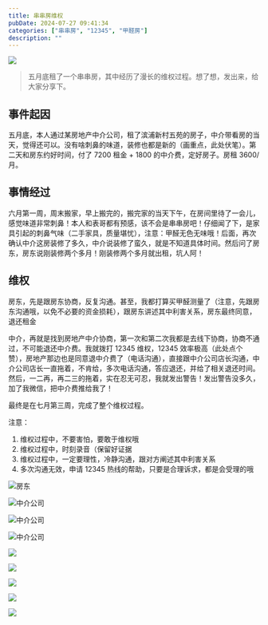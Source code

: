 ```yaml
---
title: 串串房维权
pubDate: 2024-07-27 09:41:34
categories: ["串串房", "12345", "甲醛房"]
description: ""
---
```


![](https://files.mdnice.com/user/27515/6dd73bae-13c2-4452-9d22-ccdd9489a1f9.png)

> 五月底租了一个串串房，其中经历了漫长的维权过程。想了想，发出来，给大家分享下。

## 事件起因

五月底，本人通过某房地产中介公司，租了滨浦新村五苑的房子，中介带看房的当天，觉得还可以。没有啥刺鼻的味道，装修也都是新的（画重点，此处伏笔）。第二天和房东约好时间，付了 7200 租金 + 1800 的中介费，定好房子。房租 3600/月。

## 事情经过

六月第一周，周末搬家，早上搬完的，搬完家的当天下午，在房间里待了一会儿，感觉味道非常刺鼻！本人和表哥都有预感，该不会是串串房吧！仔细闻了下，是家具引起的刺鼻气味（二手家具，质量堪忧），注意：甲醛无色无味哦！后面，再次确认中介这房装修了多久，中介说装修了蛮久，就是不知道具体时间。然后问了房东，房东说刚装修两个多月！刚装修两个多月就出租，坑人阿！

## 维权

房东，先是跟房东协商，反复沟通。甚至，我都打算买甲醛测量了（注意，先跟房东沟通哦，以免不必要的资金损耗），跟房东讲述其中利害关系，房东最终同意，退还租金

中介，再就是找到房地产中介协商，第一次和第二次我都是去线下协商，协商不通过，不可能退还中介费。我就拨打 12345 维权，12345 效率极高（此处点个赞），房地产那边也是同意退中介费了（电话沟通），直接跟中介公司店长沟通，中介公司店长一直拖着，不肯给，多次电话沟通，答应退还，并给了相关退还时间。然后，一二再，再二三的拖着，实在忍无可忍，我就发出警告！发出警告没多久，加了我微信，把中介费推给我了！

最终是在七月第三周，完成了整个维权过程。

注意：

1. 维权过程中，不要害怕，要敢于维权哦
2. 维权过程中，时刻录音（保留好证据
3. 维权过程中，一定要理性，冷静沟通，跟对方阐述其中利害关系
4. 多次沟通无效，申请 12345 热线的帮助，只要是合理诉求，都是会受理的哦

![房东](https://files.mdnice.com/user/27515/0d425553-ef1a-4b4c-b466-67f981b4820f.jpg)

![中介公司](https://files.mdnice.com/user/27515/a54bc318-011f-401b-ba01-066d4d49214f.jpg)

![中介公司](https://files.mdnice.com/user/27515/35727bd6-39d2-4dd8-aff7-76778c27ca40.jpg)

![中介公司](https://files.mdnice.com/user/27515/0c2b8df4-faff-4877-b071-e7ebd58e6557.jpg)

![](https://files.mdnice.com/user/27515/f8ace59b-eed3-4f1f-b893-87bdc0d54197.jpg)

![](https://files.mdnice.com/user/27515/188f1b49-0563-4adc-a5c9-11565f0e410a.jpg)

![](https://files.mdnice.com/user/27515/3f401d1f-a2d5-4cea-9fcc-3b319c2502d2.jpg)

![](https://files.mdnice.com/user/27515/45032487-465b-4bc5-86d4-bf7a8247ac38.jpg)

![](https://files.mdnice.com/user/27515/6e51c80a-0939-4c9c-940f-c59af8f056f6.jpg)
